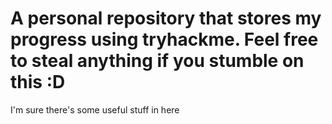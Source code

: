 # A personal repository that stores my progress using tryhackme. Feel free to steal anything if you stumble on this :D

I'm sure there's some useful stuff in here